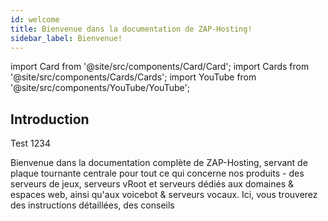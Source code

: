 ```yaml
---
id: welcome
title: Bienvenue dans la documentation de ZAP-Hosting!
sidebar_label: Bienvenue!
---
```


import Card from '@site/src/components/Card/Card';
import Cards from '@site/src/components/Cards/Cards';
import YouTube from '@site/src/components/YouTube/YouTube';

## Introduction 

Test 1234

Bienvenue dans la documentation complète de ZAP-Hosting, servant de plaque tournante centrale pour tout ce qui concerne nos produits - des serveurs de jeux, serveurs vRoot et serveurs dédiés aux domaines & espaces web, ainsi qu'aux voicebot & serveurs vocaux. Ici, vous trouverez des instructions détaillées, des conseils
